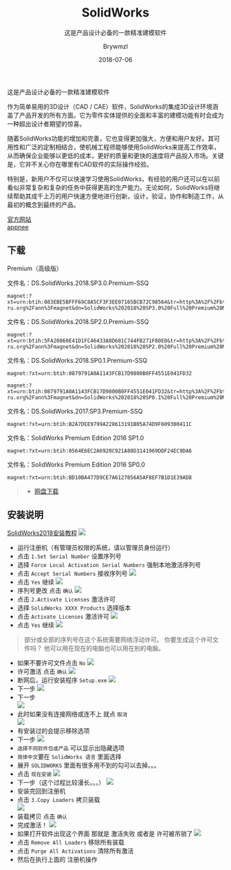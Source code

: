 ﻿---
layout:     post
title:      SolidWorks
subtitle:   这是产品设计必备的一款精准建模软件
date:       2018-07-06
author:     Brywmzl
header-img: img/SolidWorks/bg.jpg
catalog: true
tags:
    - SolidWorks
---
这是产品设计必备的一款精准建模软件

<!--more-->

作为简单易用的3D设计（CAD / CAE）软件，SolidWorks的集成3D设计环境涵盖了产品开发的所有方面。它为零件实体提供的全面和丰富的建模功能有时会成为一种超出设计者期望的惊喜。

随着SolidWorks功能的增加和完善，它也变得更加强大，方便和用户友好。其可用性和广泛的定制相结合，使机械工程师能够使用SolidWorks来提高工作效率，从而确保企业能够以更低的成本，更好的质量和更快的速度将产品投入市场。关键是，它并不关心你在哪里有CAD软件的实际操作经验。

特别是，新用户不仅可以快速学习使用SolidWorks，有经验的用户还可以在以前看似非常复杂和复杂的任务中获得更高的生产能力。无论如何，SolidWorks将继续帮助其成千上万的用户快速方便地进行创新，设计，验证，协作和制造工作，从最初的概念到最终的产品。

[官方网站](http://www.solidworks.com.cn/)  
[appnee](http://appnee.com/solidworks/)  

## 下载
Premium（高级版）


文件名：DS.SolidWorks.2018.SP3.0.Premium-SSQ

```
magnet:?xt=urn:btih:083EBE5BFFF69C8A5CF3F3EE07165BCB72C98564&tr=http%3A%2F%2Fbt2.t-ru.org%2Fann%3Fmagnet&dn=SolidWorks%202018%20SP3.0%20Full%20Premium%20Multilanguage%20Integrated%20x64%20%5B2018%2C%20MULTILANG%20%2BRUS%5D
```
文件名：DS.SolidWorks.2018.SP2.0.Premium-SSQ
```
magnet:?xt=urn:btih:5FA20860E41D1FC46433A8D681C744FB271F80E0&tr=http%3A%2F%2Fbt3.t-ru.org%2Fann%3Fmagnet&dn=SolidWorks%202018%20SP2.0%20Full%20Premium%20Multilanguage%20Integrated%20x64%20%5B2018%2C%20MULTILANG%20%2BRUS%5D
```
文件名：DS.SolidWorks.2018.SP0.1.Premium-SSQ
```
magnet:?xt=urn:btih:0879791A0A1143FCB17D9800B0FF4551E041FD32
```
```
magnet:?xt=urn:btih:0879791A0A1143FCB17D9800B0FF4551E041FD32&tr=http%3A%2F%2Fbt4.t-ru.org%2Fann%3Fmagnet&dn=SolidWorks%202018%20SP0.1%20Full%20Premium%20Multilanguage%20Integrated%20x64%20%5B2017%2C%20MULTILANG%20%2BRUS%5D
```
文件名：DS.SolidWorks.2017.SP3.Premium-SSQ
```
magnet:?xt=urn:btih:B2A7DEE9799A228613191B05A74D9F609300411C
```
文件名：SolidWorks Premium Edition 2016 SP1.0
```
magnet:?xt=urn:btih:0564E6EC2A6920C921A88D3141969DDF24EC9DA6
```
文件名：SolidWorks Premium Edition 2016 SP0.0
```
magnet:?xt=urn:btih:BD10BA477D9CE7A6127056A5AF8EF7B1D1E39AD8
```  
>- [网盘下载](https://pan.baidu.com/s/1slvAamD)  

## 安装说明
[SolidWorks2018安装教程](http://jingyan.baidu.com/article/2fb0ba40f9350400f2ec5f2a.html?allowHTTP=1)
![](https://github.com/Brywmzl/Brywmzl.github.io/raw/master/img/SolidWorks/1.png)
* 运行注册机（有管理员权限的系统，请以管理员身份运行）
* 点击 `1.Set Serial Number` 设置序列号
* 选择 `Force Local Activation Serial Numbers` 强制本地激活序列号
* 点击 `Accept Serial Numbers` 接收序列号
![](https://github.com/Brywmzl/Brywmzl.github.io/raw/master/img/SolidWorks/2.png)
* 点击 `Yes` 继续
![](https://github.com/Brywmzl/Brywmzl.github.io/raw/master/img/SolidWorks/3.png)
* 序列号更改 点击 `确认` 
![](https://github.com/Brywmzl/Brywmzl.github.io/raw/master/img/SolidWorks/4.png)
* 点击 `2.Activate Licenses` 激活许可
* 选择 `SolidWorks XXXX Products` 选择版本
* 点击 `Activate Licenses` 激活许可
![](https://github.com/Brywmzl/Brywmzl.github.io/raw/master/img/SolidWorks/5.png)
* 点击 `Yes` 继续
![](https://github.com/Brywmzl/Brywmzl.github.io/raw/master/img/SolidWorks/6.png)
> 部分或全部的序列号在这个系统需要网络浮动许可。
> 你要生成这个许可文件吗？
> 他可以用在现在的电脑也可以用在别的电脑。
* 如果不要许可文件点击 `No`
![](https://github.com/Brywmzl/Brywmzl.github.io/raw/master/img/SolidWorks/7.png)
* 许可激活 点击 `确认`
![](https://github.com/Brywmzl/Brywmzl.github.io/raw/master/img/SolidWorks/8.png)
* 断网后，运行安装程序 `Setup.exe`
![](https://github.com/Brywmzl/Brywmzl.github.io/raw/master/img/SolidWorks/9.png)
* 下一步
![](https://github.com/Brywmzl/Brywmzl.github.io/raw/master/img/SolidWorks/10.png) 
* 下一步  
![](https://github.com/Brywmzl/Brywmzl.github.io/raw/master/img/SolidWorks/11.png) 
* 此时如果没有连接网络或连不上 就点 `取消`  
![](https://github.com/Brywmzl/Brywmzl.github.io/raw/master/img/SolidWorks/12.png)
* 有安装过的会提示移除选项
* 下一步
![](https://github.com/Brywmzl/Brywmzl.github.io/raw/master/img/SolidWorks/13.png)
* `选择不同软件包或产品` 可以显示出隐藏选项
* `简体中文`要在 `SolidWorks 语言` 里面选择
* 展开 `SOLIDWORKS`   里面有很多用不到的勾可以去掉。。。
* 点击 `现在安装`
![](https://github.com/Brywmzl/Brywmzl.github.io/raw/master/img/SolidWorks/14.png)
* 下一步（这个过程比较漫长。。。）
![](https://github.com/Brywmzl/Brywmzl.github.io/raw/master/img/SolidWorks/15.png)
* 安装完回到注册机  
* 点击 `3.Copy Loaders` 拷贝装载  
![](https://github.com/Brywmzl/Brywmzl.github.io/raw/master/img/SolidWorks/16.png)
* 装载拷贝 点击 `确认`
* 完成激活！
![](https://github.com/Brywmzl/Brywmzl.github.io/raw/master/img/SolidWorks/17.png)
* 如果打开软件出现这个界面 那就是 激活失败 或者是 许可被吊销了
![](https://github.com/Brywmzl/Brywmzl.github.io/raw/master/img/SolidWorks/18.png)
* 点击 `Remove All Loaders` 移除所有装载
* 点击 `Purge All Activations` 清除所有激活
* 然后在执行上面的 注册机操作
